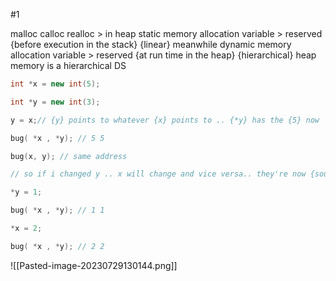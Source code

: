 #1

malloc calloc realloc > in heap
static memory allocation variable > reserved {before execution in the stack} {linear}
meanwhile dynamic memory allocation variable > reserved {at run time in the heap} {hierarchical}
heap memory is  a hierarchical DS

```cpp
int *x = new int(5);

int *y = new int(3);

y = x;// {y} points to whatever {x} points to .. {*y} has the {5} now

bug( *x , *y); // 5 5

bug(x, y); // same address

// so if i changed y .. x will change and vice versa.. they're now {soulmates}

*y = 1;

bug( *x , *y); // 1 1

*x = 2;

bug( *x , *y); // 2 2
```

![[Pasted-image-20230729130144.png]]
